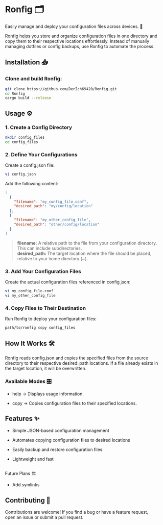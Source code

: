 # Ronfig 🗂️

Easily manage and deploy your configuration files across devices. 🚀

Ronfig helps you store and organize configuration files in one directory and copy them to their respective locations effortlessly. Instead of manually managing dotfiles or config backups, use Ronfig to automate the process.

## Installation 📥

### Clone and build Ronfig:

```bash
git clone https://github.com/DerIch69420/Ronfig.git
cd Ronfig
cargo build --release
```

## Usage ⚙️

### 1. Create a Config Directory

```bash
mkdir config_files
cd config_files
```

### 2. Define Your Configurations

Create a config.json file:

```bash
vi config.json
```

Add the following content:

```json
[
  {
    "filename": "my_config_file.conf",
    "desired_path": "my/config/location"
  },
  {
    "filename": "my_other_config_file",
    "desired_path": "other/config/location"
  }
]
```

> **filename:** A relative path to the file from your configuration directory. This can include subdirectories.  
> **desired_path:** The target location where the file should be placed, relative to your home directory (~).

### 3. Add Your Configuration Files

Create the actual configuration files referenced in config.json:

```bash
vi my_config_file.conf
vi my_other_config_file
```

### 4. Copy Files to Their Destination

Run Ronfig to deploy your configuration files:

```bash
path/to/ronfig copy config_files
```

## How It Works 🛠️

Ronfig reads config.json and copies the specified files from the source directory to their respective desired_path locations. If a file already exists in the target location, it will be overwritten.

### Available Modes 🎛️

* help → Displays usage information.

* copy → Copies configuration files to their specified locations.


## Features ✨

* Simple JSON-based configuration management

* Automates copying configuration files to desired locations

* Easily backup and restore configuration files

* Lightweight and fast

##
Future Plans 🏗️

* Add symlinks


## Contributing 🤝

Contributions are welcome! If you find a bug or have a feature request, open an issue or submit a pull request.

